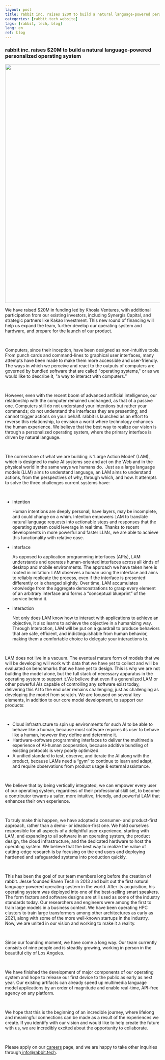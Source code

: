 ```yaml
---
layout: post
title: rabbit inc. raises $20M to build a natural language-powered personalized operating system
categories: [rabbit.tech website]
tags: [rabbit, tech, blog]
lang: en
ref: blog
---
```


<section class="w-full px-4"><article class="max-w-[1404px] w-full mx-auto text-[16px] leading-[28px] font-normal [&amp;_h1]:text-[48px] [&amp;_h1]:leading-[57.6px] [&amp;_h1]:tracking-[0.4px] [&amp;_h1]:font-extralight [&amp;_h1]:mb-[30px] [&amp;_h2]:text-[36px] [&amp;_h2]:leading-[43.2px] [&amp;_h2]:tracking-[0.4px] [&amp;_h2]:font-extralight [&amp;_p]:max-w-[1062px] [&amp;_p]:ml-auto [&amp;_p]:text-[#E2DCD1] [&amp;_ul]:max-w-[1062px] [&amp;_ul]:ml-auto [&amp;_ul]:list-disc [&amp;_ul]:px-4 [&amp;_ul]:my-[30px] [&amp;_ul]:text-[#E2DCD1] [&amp;_li]:my-[1em] md:px-4 md:text-[20px] md:leading-[25px] md:font-extralight [&amp;_h1]:md:text-[75px] [&amp;_h1]:md:leading-[70px] [&amp;_h1]:md:tracking-normal [&amp;_h1]:md:mb-[35px] [&amp;_h2]:md:text-[50px] [&amp;_h2]:md:leading-[60px] [&amp;_h2]:md:tracking-normal [&amp;_ul]:md:px-0"><h1 class="w-full max-w-[1062px]">rabbit inc. raises $20M to build a natural language-powered personalized operating system</h1><img alt="rabbit inc. raises $20M to build a natural language-powered personalized operating system" loading="lazy" width="1375" height="774" decoding="async" data-nimg="1" class="w-full h-auto my-[30px] md:my-[75px] aspect-[358/203] object-cover md:aspect-[1375/774]" sizes="(min-width: 1400px) 1400px, 100vw" srcset="/_next/image?url=%2Fmedia%2Fnewsroom%2Fd997d453c2fa48e6a1db9152028c2368.jpeg&amp;w=640&amp;q=75 640w, /_next/image?url=%2Fmedia%2Fnewsroom%2Fd997d453c2fa48e6a1db9152028c2368.jpeg&amp;w=750&amp;q=75 750w, /_next/image?url=%2Fmedia%2Fnewsroom%2Fd997d453c2fa48e6a1db9152028c2368.jpeg&amp;w=828&amp;q=75 828w, /_next/image?url=%2Fmedia%2Fnewsroom%2Fd997d453c2fa48e6a1db9152028c2368.jpeg&amp;w=1080&amp;q=75 1080w, /_next/image?url=%2Fmedia%2Fnewsroom%2Fd997d453c2fa48e6a1db9152028c2368.jpeg&amp;w=1200&amp;q=75 1200w, /_next/image?url=%2Fmedia%2Fnewsroom%2Fd997d453c2fa48e6a1db9152028c2368.jpeg&amp;w=1920&amp;q=75 1920w, /_next/image?url=%2Fmedia%2Fnewsroom%2Fd997d453c2fa48e6a1db9152028c2368.jpeg&amp;w=2048&amp;q=75 2048w, /_next/image?url=%2Fmedia%2Fnewsroom%2Fd997d453c2fa48e6a1db9152028c2368.jpeg&amp;w=3840&amp;q=75 3840w" src="/_next/image?url=%2Fmedia%2Fnewsroom%2Fd997d453c2fa48e6a1db9152028c2368.jpeg&amp;w=3840&amp;q=75" style="color: transparent;"><p class="!max-w-none __className_931059">We have raised $20M in funding led by Khosla Ventures, with additional participation from our existing investors, including Synergis Capital, and strategic partners like Kakao Investment. This new round of financing will help us expand the team, further develop our operating system and hardware, and prepare for the launch of our product.</p><br><p class="!max-w-none __className_931059">Computers, since their inception, have been designed as non-intuitive tools. From punch cards and command-lines to graphical user interfaces, many attempts have been made to make them more accessible and user-friendly. The ways in which we perceive and react to the outputs of computers are governed by bundled software that are called "operating systems," or as we would like to describe it, "a way to interact with computers.”</p><br><p class="!max-w-none __className_931059">However, even with the recent boom of advanced artificial intelligence, our relationship with the computer remained unchanged, as that of a passive one. Computers still do not understand your intentions but rather your commands; do not understand the interfaces they are presenting; and cannot trigger actions on your behalf. rabbit is launched as an effort to reverse this relationship, to envision a world where technology enhances the human experience. We believe that the best way to realize our vision is through a personalized operating system, where the primary interface is driven by natural language.</p><br><p class="!max-w-none __className_931059">The cornerstone of what we are building is ‘Large Action Model’ (LAM), which is designed to make AI systems see and act on the Web and in the physical world in the same ways we humans do.&nbsp; Just as a large language models (LLM) aims to understand language, an LAM aims to understand actions, from the perspectives of why, through which, and how. It attempts to solve the three challenges current systems have:</p><br><ul class="!list-none __className_931059"><li><div><p class="mb-[9.72px] text-[32px] leading-[38.4px] font-extralight md:mb-[18px] md:text-[36px] md:leading-[43.2px]">intention</p><p>Human intentions are deeply personal, have layers, may be incomplete, and could change on a whim. Intention empowers LAM to translate natural language requests into actionable steps and responses that the operating system could leverage in real time. Thanks to recent developments in more powerful and faster LLMs, we are able to achieve this functionality with relative ease.</p></div></li><li><div><p class="mb-[9.72px] text-[32px] leading-[38.4px] font-extralight md:mb-[18px] md:text-[36px] md:leading-[43.2px]">interface</p><p>As opposed to application programming interfaces (APIs), LAM understands and operates human-oriented interfaces across all kinds of desktop and mobile environments. The approach we have taken here is rooted in imitation: LAM observes a human using the interface and aims to reliably replicate the process, even if the interface is presented differently or is changed slightly. Over time, LAM accumulates knowledge from the aggregate demonstrations to grasp every element of an arbitrary interface and forms a “conceptual blueprint” of the service behind it.</p></div></li><li><div><p class="mb-[9.72px] text-[32px] leading-[38.4px] font-extralight md:mb-[18px] md:text-[36px] md:leading-[43.2px]">interaction</p><p>Not only does LAM know how to interact with applications to achieve an objective, it also learns to achieve the objective in a humanizing way. Through Interaction, LAM will be put on a guardrail to produce behaviors that are safe, efficient, and indistinguishable from human behavior, making them a comfortable choice to delegate your interactions to.</p></div></li></ul><br><p class="!max-w-none __className_931059">LAM does not live in a vacuum. The eventual mature form of models that we will be developing will work with data that we have yet to collect and will be evaluated on benchmarks that we have yet to design. This is why we are not building the model alone, but the full stack of necessary apparatus in the operating system to support it.We believe that even if a generalized LAM or other powerful AIs capable of controlling any software exist today, delivering this AI to the end user remains challenging, just as challenging as developing the model from scratch. We are focused on several key elements, in addition to our core model development, to support our products:</p><br><ul class="__className_931059"><li class="list-disc">Cloud infrastructure to spin up environments for such AI to be able to behave like a human, because most software requires its user to behave like a human, however they define and determine it.</li><li class="list-disc">Hardware-software programming interfaces to deliver the multimedia experience of AI-human cooperation, because additive bundling of existing protocols is very poorly optimized.</li><li class="list-disc">A unified standard to test, observe, and iterate the AI along with the product, because LAMs need a “gym” to continue to learn and adapt, and require observations from product usage &amp; external assistance.</li></ul><br><p class="!max-w-none __className_931059">We believe that by being vertically integrated, we can empower every user of our operating system, regardless of their professional skill set, to become a contributor towards a safer, more intuitive, friendly, and powerful LAM that enhances their own experience.</p><br><p class="!max-w-none __className_931059">To truly make this happen, we have adopted a consumer- and product-first approach, rather than a demo- or ideation-first one. We hold ourselves responsible for all aspects of a delightful user experience, starting with LAM, and expanding to all software in an operating system, the product design, the cloud infrastructure, and the dedicated hardware to host the operating system. We believe that the best way to realize the value of cutting-edge research is by focusing on the end users and deploying hardened and safeguarded systems into production quickly.</p><br><p class="!max-w-none __className_931059">This has been the goal of our team members long before the creation of rabbit. Jesse founded Raven Tech in 2013 and built out the first natural language-powered operating system in the world. After its acquisition, his operating system was deployed into one of the best-selling smart speakers. The form factors and software designs are still used as some of the industry standards today. Our researchers and engineers were among the first to train large models in a business context. We have been operating HPC clusters to train large transformers among other architectures as early as 2021, along with some of the more well-known startups in the industry. Now, we are united in our vision and working to make it a reality.</p><br><p class="!max-w-none __className_931059">Since our founding moment, we have come a long way. Our team currently consists of nine people and is steadily growing, working in person in the beautiful city of Los Angeles.</p><br><p class="!max-w-none __className_931059">We have finished the development of major components of our operating system and hope to release our first device to the public as early as next year. Our existing artifacts can already speed up multimedia language model applications by an order of magnitude and enable real-time, API-free agency on any platform.</p><br><p class="!max-w-none __className_931059">We hope that this is the beginning of an incredible journey, where lifelong and meaningful connections can be made as a result of the experiences we create. If you identify with our vision and would like to help create the future with us, we are incredibly excited about the opportunity to collaborate.</p><br><p class="!max-w-none __className_931059">Please apply on our <a href="/careers"><span class="underline-anchor">careers<span class="underline moving-underline"></span></span></a> page, and we are happy to take other inquiries through<a href="mailto:info@rabbit.tech"> <span class="underline-anchor">info@rabbit.tech<span class="underline moving-underline"></span></span></a>.</p></article></section>